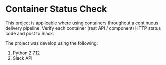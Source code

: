 # Container Status Check

This project is applicable where using containers throughout a continuous delivery pipeline.
Verify each container (rest API / component) HTTP status code and post to Slack.

The project was develop using the following:

1. Python 2.7.12
2. Slack API

